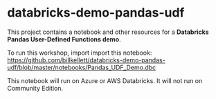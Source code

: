 # databricks-demo-pandas-udf

This project contains a notebook and other resources for a __Databricks Pandas User-Defined Functions demo__.

To run this workshop, import import this notebook: https://github.com/billkellett/databricks-demo-pandas-udf/blob/master/notebooks/Pandas_UDF_Demo.dbc

This notebook will run on Azure or AWS Databricks. It will not run on Community Edition.
